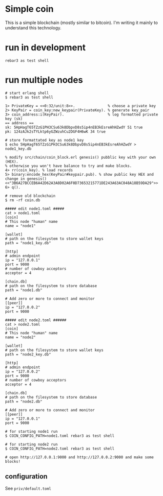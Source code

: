 Simple coin
=====

This is a simple blockchain (mostly similar to bitcoin).
I'm writing it mainly to understand this technology.


run in development
==========

    rebar3 as test shell


run multiple nodes
===
    
    # start erlang shell
    $ rebar3 as test shell

    1> PrivateKey = <<0:32/unit:8>>.               % choose a private key
    2> KeyPair = coin_key:new_keypair(PrivateKey). % generate key_pair 
    3> coin_address:i(KeyPair).                    % log formatted private key (sk)
    == address ==
    sk: 5HpHagT65TZzG1PH3CSu63k8DbpvD8s5ip4nEB3kEsreAhHZwdY 51 true
    pk: 124zAJk2sTYLktp6yGZWzuhCu2DGF4H6wK 34 true
    
    # store formattated key as node1 key
    $ echo 5HpHagT65TZzG1PH3CSu63k8DbpvD8s5ip4nEB3kEsreAhHZwdY > node1_key.db
    
    % modify src/chain/coin_block.erl genesis() pubblic key with your own (HEX).
    % otherwise you won't have balance to try and make blocks.
    4> rr(coin_key). % load records
    5> binary:encode_hex(KeyPair#keypair.pub). % show public key HEX and change in genesis()
    <<"3B6A27BCCEB6A42D62A3A8D02A6F0D73653215771DE243A63AC048A18B59DA29">>
    6> q().
    
    # remove old blockchain
    $ rm -rf coin.db
   
    ##### edit node1.toml #####
    cat > node1.toml
    [coin]
    # This node "human" name
    name = "node1"

    [wallet]
    # path on the filesystem to store wallet keys
    path = "node1_key.db"

    [http]
    # admin endpoint
    ip = "127.0.0.1"
    port = 9000
    # number of cowboy acceptors
    acceptor = 4

    [chain.db]
    # path on the filesystem to store database
    path = "node1.db"

    # Add zero or more to connect and monitor
    [[peer]]
    ip = "127.0.0.2"
    port = 9000

    ##### edit node2.toml ######
    cat > node2.toml
    [coin]
    # This node "human" name
    name = "node2"

    [wallet]
    # path on the filesystem to store wallet keys
    path = "node2_key.db"

    [http]
    # admin endpoint
    ip = "127.0.0.2"
    port = 9000
    # number of cowboy acceptors
    acceptor = 4

    [chain.db]
    # path on the filesystem to store database
    path = "node2.db"

    # Add zero or more to connect and monitor
    [[peer]]
    ip = "127.0.0.1"
    port = 9000
    
    # for starting node1 run
    $ COIN_CONFIG_PATH=node1.toml rebar3 as test shell

    # for starting node2 run
    $ COIN_CONFIG_PATH=node2.toml rebar3 as test shell

    # open http://127.0.0.1:9000 and http://127.0.0.2:9000 and make some blocks!


configuration
---

See `priv/default.toml`
